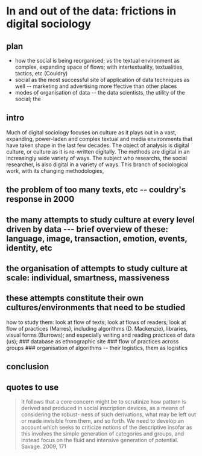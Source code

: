 # In and out of the  data:  frictions in digital sociology

## plan

- how the social is being reorganised; vs the textual environment as complex, expanding space of flows; with intertextuality, textualities, tactics, etc (Couldry)
- social as the most successful site of application of data techniques as well -- marketing and advertising more ffective than other places
- modes of organisation of data -- the data scientists, the utility of the social; the 

## intro

Much of digital sociology focuses on culture as it plays out in a vast, expanding, power-laden and complex textual and media environments that have taken shape in the last few decades. The object of analysis is digital culture, or culture as it is re-written digitally. The methods are digital in an increasingly wide variety of ways. The subject who researchs, the social researcher, is also digital in a variety of ways. This branch of sociological work, with its changing methodologies, 

## the problem of too many texts, etc -- couldry's response in 2000
## the many attempts to study culture at every level driven by data --- brief overview of these: language, image, transaction, emotion, events, identity, etc
## the organisation of attempts to study culture at scale: individual, smartness, massiveness
## these attempts constitute their own cultures/environments that need to be studied

how to study them: look at flow of texts; look at flows of readers; look at flow of practices (Marres), including algorithms (D. Mackenzie), libraries, visual forms (Burrows); and especially writing and reading practices of data (us); 
    ### database as ethnographic site
    ### flow of practices across groups
    ### organisation of algorithms -- their logistics, them as logistics
## conclusion

## quotes to use

>It follows that a core concern might be to scrutinize how pattern is derived
and produced in social inscription devices, as a means of considering the robust-
ness of such derivations, what may be left out or made invisible from them, and
so forth. We need to develop an account which seeks to criticize notions of the
descriptive insofar as this involves the simple generation of categories and
groups, and instead focus on the fluid and intensive generation of potential. Savage. 2009, 171
